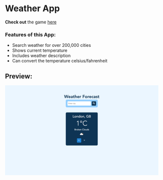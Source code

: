 # Weather App

**Check out** the game [here](https://ibndaanis-weather-forecast.netlify.app/)

### Features of this App:

- Search weather for over 200,000 cities
- Shows current temperature
- Includes weather description
- Can convert the temperature celsius/fahrenheit

## Preview:

![Preview](./src/images/preview.png)
